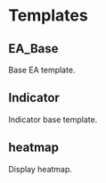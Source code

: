 # Templates

## EA_Base

Base EA template.

## Indicator

Indicator base template.

## heatmap

Display heatmap.